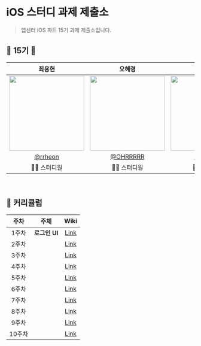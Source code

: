 # iOS 스터디 과제 제출소
> 앱센터 iOS 파트 15기 과제 제출소입니다.

## 🍎 15기 🍎

|최용헌|오혜령|강수호|김응철|이창준|
|:-:|:-:|:-:|:-:|:-:|
|<img src="https://avatars.githubusercontent.com/u/121111413?v=4" width=200>|<img src="https://avatars.githubusercontent.com/u/63331572?v=4" width=200>|<img src="https://avatars.githubusercontent.com/u/67592155?v=4" width=200>|<img src="https://avatars.githubusercontent.com/u/97531269?v=4" width=200>|<img src="https://avatars.githubusercontent.com/u/60438045?v=4" width=200>|
|[@rrheon](https://github.com/rrheon)|[@OHRRRRR](https://github.com/OHRRRRR)|[@tnghrkd](https://github.com/tnghrkd)|[@eung7](https://github.com/eung7)|[@nomatterjun](https://github.com/nomatterjun)|
|👨‍💻 스터디원|👩‍💻 스터디원|👨‍💻 스터디원|🦸‍♂️ 파트장|🦹‍♂️ 기술지원|

<br/>

## 🎯 커리큘럼

|주차|주체|Wiki|
|:-:|:-:|:-:|
|1주차|**로그인 UI**|[Link](https://github.com/AppCenter-iOS-15th/.github/wiki/%F0%9F%8E%AF-%EC%BB%A4%EB%A6%AC%ED%81%98%EB%9F%BC#1%EC%A3%BC%EC%B0%A8)|
|2주차||[Link]()|
|3주차||[Link]()|
|4주차||[Link]()|
|5주차||[Link]()|
|6주차||[Link]()|
|7주차||[Link]()|
|8주차||[Link]()|
|9주차||[Link]()|
|10주차||[Link]()|
